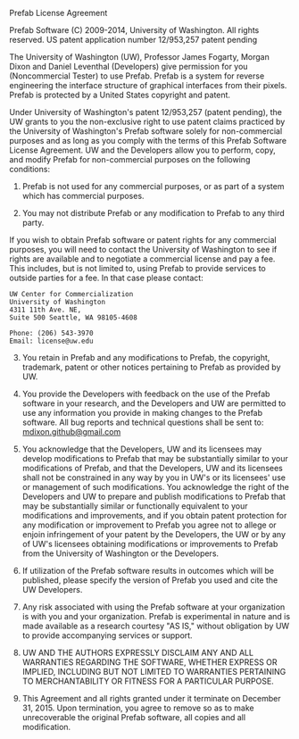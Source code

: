 Prefab License Agreement
 
Prefab Software
(C) 2009-2014, University of Washington.  All rights reserved.
US patent application number 12/953,257 patent pending
 
The University of Washington (UW), Professor James Fogarty, Morgan Dixon and Daniel Leventhal (Developers) give permission for you (Noncommercial Tester) to use Prefab. Prefab is a system for reverse engineering the interface structure of graphical interfaces from their pixels. Prefab is protected by a United States copyright and patent. 

Under University of Washington's patent 12/953,257 (patent pending), the UW grants to
you the non-exclusive right to use patent claims practiced by the University of Washington's Prefab software solely for non-commercial purposes and as long as you comply with the terms of this Prefab Software License Agreement.  UW and the Developers allow you to perform, copy, and modify Prefab for non-commercial purposes on the following conditions:

1.  Prefab is not used for any commercial purposes, or as part of a system which has commercial purposes.

2.  You may not distribute Prefab or any modification to Prefab to any third party.
 
If you wish to obtain Prefab software or patent rights for any commercial purposes, you will need to contact the University of Washington to see if rights are available and to negotiate a commercial license and pay a fee. This includes, but is not limited to, using Prefab to provide services to outside parties for a fee. In that case please contact:
 
    UW Center for Commercialization 
    University of Washington
    4311 11th Ave. NE,
    Suite 500 Seattle, WA 98105-4608

    Phone: (206) 543-3970
    Email: license@uw.edu

 
3. You retain in Prefab and any modifications to Prefab, the copyright, trademark, patent or other notices pertaining to Prefab as provided by UW.

4. You provide the Developers with feedback on the use of the Prefab software
in your research, and the Developers and UW are permitted to use any information you provide in making changes to the Prefab software. All bug reports and technical questions shall be sent to: mdixon.github@gmail.com

5. You acknowledge that the Developers, UW and its licensees may develop modifications to Prefab that may be substantially similar to your modifications of Prefab, and that the Developers, UW and its licensees shall not be constrained in any way by you in UW's or its licensees' use or management of such modifications. You acknowledge the right of the Developers and UW to prepare and publish modifications to Prefab that may be substantially similar or functionally equivalent to your modifications and improvements, and if you obtain patent protection for any modification or improvement to Prefab you agree not to allege or enjoin infringement of your patent by the Developers, the UW or by any of UW's licensees obtaining modifications or improvements to Prefab from the University of Washington or the Developers.

6. If utilization of the Prefab software results in outcomes which will be published, please specify the version of Prefab you used and cite the UW Developers.

7. Any risk associated with using the Prefab software at your organization is with you and your organization. Prefab is experimental in nature and is made available as a research courtesy "AS IS," without obligation by UW to provide accompanying services or support.

8. UW AND THE AUTHORS EXPRESSLY DISCLAIM ANY AND ALL WARRANTIES REGARDING THE  SOFTWARE, WHETHER EXPRESS OR IMPLIED, INCLUDING BUT NOT LIMITED TO WARRANTIES  PERTAINING TO MERCHANTABILITY OR FITNESS FOR A PARTICULAR PURPOSE.

9.  This Agreement and all rights granted under it terminate on December 31, 2015. Upon termination, you agree to remove so as to make unrecoverable the original Prefab software, all copies and all modification. 

